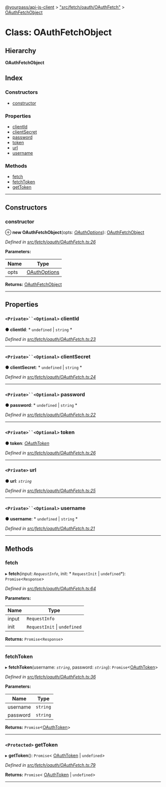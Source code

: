 [@yourpass/api-js-client](../README.md) > ["src/fetch/oauth/OAuthFetch"](../modules/_src_fetch_oauth_oauthfetch_.md) > [OAuthFetchObject](../classes/_src_fetch_oauth_oauthfetch_.oauthfetchobject.md)

# Class: OAuthFetchObject

## Hierarchy

**OAuthFetchObject**

## Index

### Constructors

* [constructor](_src_fetch_oauth_oauthfetch_.oauthfetchobject.md#constructor)

### Properties

* [clientId](_src_fetch_oauth_oauthfetch_.oauthfetchobject.md#clientid)
* [clientSecret](_src_fetch_oauth_oauthfetch_.oauthfetchobject.md#clientsecret)
* [password](_src_fetch_oauth_oauthfetch_.oauthfetchobject.md#password)
* [token](_src_fetch_oauth_oauthfetch_.oauthfetchobject.md#token)
* [url](_src_fetch_oauth_oauthfetch_.oauthfetchobject.md#url)
* [username](_src_fetch_oauth_oauthfetch_.oauthfetchobject.md#username)

### Methods

* [fetch](_src_fetch_oauth_oauthfetch_.oauthfetchobject.md#fetch)
* [fetchToken](_src_fetch_oauth_oauthfetch_.oauthfetchobject.md#fetchtoken)
* [getToken](_src_fetch_oauth_oauthfetch_.oauthfetchobject.md#gettoken)

---

## Constructors

<a id="constructor"></a>

###  constructor

⊕ **new OAuthFetchObject**(opts: *[OAuthOptions](../interfaces/_src_fetch_oauth_oauthfetch_.oauthoptions.md)*): [OAuthFetchObject](_src_fetch_oauth_oauthfetch_.oauthfetchobject.md)

*Defined in [src/fetch/oauth/OAuthFetch.ts:26](https://github.com/yourpass/yourpass-api-js-client/blob/6ee4079/src/fetch/oauth/OAuthFetch.ts#L26)*

**Parameters:**

| Name | Type |
| ------ | ------ |
| opts | [OAuthOptions](../interfaces/_src_fetch_oauth_oauthfetch_.oauthoptions.md) |

**Returns:** [OAuthFetchObject](_src_fetch_oauth_oauthfetch_.oauthfetchobject.md)

___

## Properties

<a id="clientid"></a>

### `<Private>``<Optional>` clientId

**● clientId**: * `undefined` &#124; `string`
*

*Defined in [src/fetch/oauth/OAuthFetch.ts:23](https://github.com/yourpass/yourpass-api-js-client/blob/6ee4079/src/fetch/oauth/OAuthFetch.ts#L23)*

___
<a id="clientsecret"></a>

### `<Private>``<Optional>` clientSecret

**● clientSecret**: * `undefined` &#124; `string`
*

*Defined in [src/fetch/oauth/OAuthFetch.ts:24](https://github.com/yourpass/yourpass-api-js-client/blob/6ee4079/src/fetch/oauth/OAuthFetch.ts#L24)*

___
<a id="password"></a>

### `<Private>``<Optional>` password

**● password**: * `undefined` &#124; `string`
*

*Defined in [src/fetch/oauth/OAuthFetch.ts:22](https://github.com/yourpass/yourpass-api-js-client/blob/6ee4079/src/fetch/oauth/OAuthFetch.ts#L22)*

___
<a id="token"></a>

### `<Private>``<Optional>` token

**● token**: *[OAuthToken](_src_fetch_oauth_oauthtoken_.oauthtoken.md)*

*Defined in [src/fetch/oauth/OAuthFetch.ts:26](https://github.com/yourpass/yourpass-api-js-client/blob/6ee4079/src/fetch/oauth/OAuthFetch.ts#L26)*

___
<a id="url"></a>

### `<Private>` url

**● url**: *`string`*

*Defined in [src/fetch/oauth/OAuthFetch.ts:25](https://github.com/yourpass/yourpass-api-js-client/blob/6ee4079/src/fetch/oauth/OAuthFetch.ts#L25)*

___
<a id="username"></a>

### `<Private>``<Optional>` username

**● username**: * `undefined` &#124; `string`
*

*Defined in [src/fetch/oauth/OAuthFetch.ts:21](https://github.com/yourpass/yourpass-api-js-client/blob/6ee4079/src/fetch/oauth/OAuthFetch.ts#L21)*

___

## Methods

<a id="fetch"></a>

###  fetch

▸ **fetch**(input: *`RequestInfo`*, init: * `RequestInit` &#124; `undefined`*): `Promise`<`Response`>

*Defined in [src/fetch/oauth/OAuthFetch.ts:64](https://github.com/yourpass/yourpass-api-js-client/blob/6ee4079/src/fetch/oauth/OAuthFetch.ts#L64)*

**Parameters:**

| Name | Type |
| ------ | ------ |
| input | `RequestInfo` |
| init |  `RequestInit` &#124; `undefined`|

**Returns:** `Promise`<`Response`>

___
<a id="fetchtoken"></a>

###  fetchToken

▸ **fetchToken**(username: *`string`*, password: *`string`*): `Promise`<[OAuthToken](_src_fetch_oauth_oauthtoken_.oauthtoken.md)>

*Defined in [src/fetch/oauth/OAuthFetch.ts:36](https://github.com/yourpass/yourpass-api-js-client/blob/6ee4079/src/fetch/oauth/OAuthFetch.ts#L36)*

**Parameters:**

| Name | Type |
| ------ | ------ |
| username | `string` |
| password | `string` |

**Returns:** `Promise`<[OAuthToken](_src_fetch_oauth_oauthtoken_.oauthtoken.md)>

___
<a id="gettoken"></a>

### `<Protected>` getToken

▸ **getToken**(): `Promise`< [OAuthToken](_src_fetch_oauth_oauthtoken_.oauthtoken.md) &#124; `undefined`>

*Defined in [src/fetch/oauth/OAuthFetch.ts:79](https://github.com/yourpass/yourpass-api-js-client/blob/6ee4079/src/fetch/oauth/OAuthFetch.ts#L79)*

**Returns:** `Promise`< [OAuthToken](_src_fetch_oauth_oauthtoken_.oauthtoken.md) &#124; `undefined`>

___

